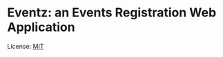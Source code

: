 # Eventz: an Events Registration Web Application


License: [MIT](https://opensource.org/licenses/MIT)